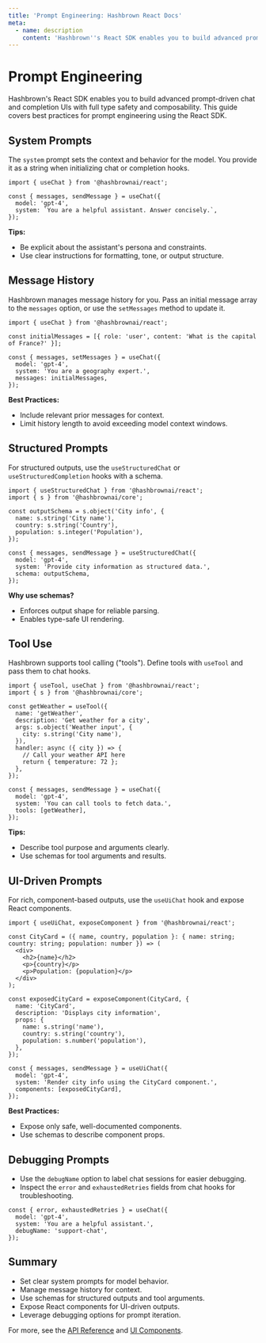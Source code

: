 ```yaml
---
title: 'Prompt Engineering: Hashbrown React Docs'
meta:
  - name: description
    content: 'Hashbrown''s React SDK enables you to build advanced prompt-driven chat and completion UIs with full type safety and composability. This guide covers best practices for prompt engineering using the React SDK.'
---
```

# Prompt Engineering

Hashbrown's React SDK enables you to build advanced prompt-driven chat and completion UIs with full type safety and composability. This guide covers best practices for prompt engineering using the React SDK.

## System Prompts

The `system` prompt sets the context and behavior for the model. You provide it as a string when initializing chat or completion hooks.

```tsx
import { useChat } from '@hashbrownai/react';

const { messages, sendMessage } = useChat({
  model: 'gpt-4',
  system: `You are a helpful assistant. Answer concisely.`,
});
```

**Tips:**

- Be explicit about the assistant's persona and constraints.
- Use clear instructions for formatting, tone, or output structure.

## Message History

Hashbrown manages message history for you. Pass an initial message array to the `messages` option, or use the `setMessages` method to update it.

```tsx
import { useChat } from '@hashbrownai/react';

const initialMessages = [{ role: 'user', content: 'What is the capital of France?' }];

const { messages, setMessages } = useChat({
  model: 'gpt-4',
  system: 'You are a geography expert.',
  messages: initialMessages,
});
```

**Best Practices:**

- Include relevant prior messages for context.
- Limit history length to avoid exceeding model context windows.

## Structured Prompts

For structured outputs, use the `useStructuredChat` or `useStructuredCompletion` hooks with a schema.

```tsx
import { useStructuredChat } from '@hashbrownai/react';
import { s } from '@hashbrownai/core';

const outputSchema = s.object('City info', {
  name: s.string('City name'),
  country: s.string('Country'),
  population: s.integer('Population'),
});

const { messages, sendMessage } = useStructuredChat({
  model: 'gpt-4',
  system: 'Provide city information as structured data.',
  schema: outputSchema,
});
```

**Why use schemas?**

- Enforces output shape for reliable parsing.
- Enables type-safe UI rendering.

## Tool Use

Hashbrown supports tool calling ("tools"). Define tools with `useTool` and pass them to chat hooks.

```tsx
import { useTool, useChat } from '@hashbrownai/react';
import { s } from '@hashbrownai/core';

const getWeather = useTool({
  name: 'getWeather',
  description: 'Get weather for a city',
  args: s.object('Weather input', {
    city: s.string('City name'),
  }),
  handler: async ({ city }) => {
    // Call your weather API here
    return { temperature: 72 };
  },
});

const { messages, sendMessage } = useChat({
  model: 'gpt-4',
  system: 'You can call tools to fetch data.',
  tools: [getWeather],
});
```

**Tips:**

- Describe tool purpose and arguments clearly.
- Use schemas for tool arguments and results.

## UI-Driven Prompts

For rich, component-based outputs, use the `useUiChat` hook and expose React components.

```tsx
import { useUiChat, exposeComponent } from '@hashbrownai/react';

const CityCard = ({ name, country, population }: { name: string; country: string; population: number }) => (
  <div>
    <h2>{name}</h2>
    <p>{country}</p>
    <p>Population: {population}</p>
  </div>
);

const exposedCityCard = exposeComponent(CityCard, {
  name: 'CityCard',
  description: 'Displays city information',
  props: {
    name: s.string('name'),
    country: s.string('country'),
    population: s.number('population'),
  },
});

const { messages, sendMessage } = useUiChat({
  model: 'gpt-4',
  system: 'Render city info using the CityCard component.',
  components: [exposedCityCard],
});
```

**Best Practices:**

- Expose only safe, well-documented components.
- Use schemas to describe component props.

## Debugging Prompts

- Use the `debugName` option to label chat sessions for easier debugging.
- Inspect the `error` and `exhaustedRetries` fields from chat hooks for troubleshooting.

```tsx
const { error, exhaustedRetries } = useChat({
  model: 'gpt-4',
  system: 'You are a helpful assistant.',
  debugName: 'support-chat',
});
```

## Summary

- Set clear system prompts for model behavior.
- Manage message history for context.
- Use schemas for structured outputs and tool arguments.
- Expose React components for UI-driven outputs.
- Leverage debugging options for prompt iteration.

For more, see the [API Reference](../api/README.md) and [UI Components](./ui-components.md).
